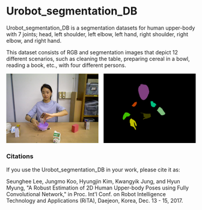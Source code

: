 # Urobot_segmentation_DB

Urobot_segmentation_DB is a segmentation datasets for human upper-body with 7 joints; head, left shoulder, left elbow, left hand, right shoulder, right elbow, and right hand.

This dataset consists of RGB and segmentation images that depict 12 different scenarios, such as cleaning the table, preparing cereal in a bowl, reading a book, etc., with four different persons. 


![An example of segmentation dataset](./examples.png) 


### Citations
If you use the Urobot_segmentation_DB in your work, please cite it as:

Seunghee Lee, Jungmo Koo, Hyungjin Kim, Kwangyik Jung, and Hyun Myung, "A Robust Estimation of 2D Human Upper-body Poses using Fully Convolutional Network," in Proc. Int'l Conf. on Robot Intelligence Technology and Applications (RiTA), Daejeon, Korea, Dec. 13 - 15, 2017. 



